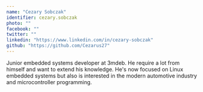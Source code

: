 ```yaml
---
name: "Cezary Sobczak"
identifier: cezary.sobczak
photo: ""
facebook: ""
twitter: ""
linkedin: "https://www.linkedin.com/in/cezary-sobczak"
github: "https://github.com/Cezarus27"
---
```


Junior embedded systems developer at 3mdeb.
He require a lot from himself and want to extend his knowledge. He's now focused on
Linux embedded systems but also is interested in the modern automotive industry
and microcontroller programming.
